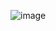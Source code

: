 ![image](https://user-images.githubusercontent.com/76743219/199909804-613388fc-bcd9-4312-8dbf-3a8e43b52cf8.png)
